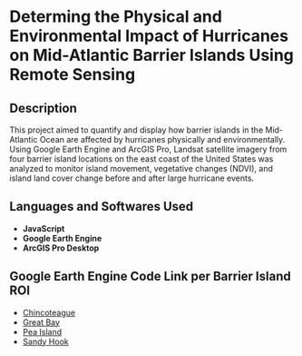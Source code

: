 <h1>Determing the Physical and Environmental Impact of Hurricanes on Mid-Atlantic Barrier Islands Using Remote Sensing</h1>

<h2>Description</h2>
This project aimed to quantify and display how barrier islands in the Mid-Atlantic Ocean are affected by hurricanes physically and environmentally. Using Google Earth Engine and ArcGIS Pro, Landsat satellite imagery from four barrier island locations on the east coast of the United States was analyzed to monitor island movement, vegetative changes (NDVI), and island land cover change before and after large hurricane events. 
<br />


<h2>Languages and Softwares Used</h2>

- <b>JavaScript</b> 
- <b>Google Earth Engine</b>
- <b>ArcGIS Pro Desktop</b>

<h2>Google Earth Engine Code Link per Barrier Island ROI</h2>

- [Chincoteague ](https://code.earthengine.google.com/0f71fd7095d7f153c0396f203f230c9f)
- [Great Bay](https://code.earthengine.google.com/9b3f2a6dd8858c48845ae7ccb10d19bd)
- [Pea Island](https://code.earthengine.google.com/7a2787e3e9aaa30298c61bb0f7175e37)
- [Sandy Hook](https://code.earthengine.google.com/77d477652702b674c1a2f6591a4b5090)





<!--
 ```diff
- text in red
+ text in green
! text in orange
# text in gray
@@ text in purple (and bold)@@
```
--!>
